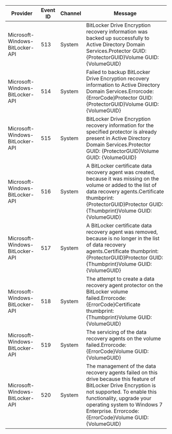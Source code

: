 Provider                         |  Event ID  |  Channel  |  Message
---------------------------------|------------|-----------|---------------------------------------------------------------------------------------------------------------------------------------------------------------------------------------------------------------------------------------------------------------------------
Microsoft-Windows-BitLocker-API  |  513       |  System   |  BitLocker Drive Encryption recovery information was backed up successfully to Active Directory Domain Services.Protector GUID: {ProtectorGUID}Volume GUID: {VolumeGUID}
Microsoft-Windows-BitLocker-API  |  514       |  System   |  Failed to backup BitLocker Drive Encryption recovery information to Active Directory Domain Services.Errorcode: {ErrorCode}Protector GUID: {ProtectorGUID}Volume GUID: {VolumeGUID}
Microsoft-Windows-BitLocker-API  |  515       |  System   |  BitLocker Drive Encryption recovery information for the specified protector is already present in Active Directory Domain Services.Protector GUID: {ProtectorGUID}Volume GUID: {VolumeGUID}
Microsoft-Windows-BitLocker-API  |  516       |  System   |  A BitLocker certificate data recovery agent was created, because it was missing on the volume or added to the list of data recovery agents.Certificate thumbprint: {ProtectorGUID}Protector GUID: {Thumbprint}Volume GUID: {VolumeGUID}
Microsoft-Windows-BitLocker-API  |  517       |  System   |  A BitLocker certificate data recovery agent was removed, because is no longer in the list of data recovery agents.Certificate thumbprint: {ProtectorGUID}Protector GUID: {Thumbprint}Volume GUID: {VolumeGUID}
Microsoft-Windows-BitLocker-API  |  518       |  System   |  The attempt to create a data recovery agent protector on the BitLocker volume failed.Errorcode: {ErrorCode}Certificate thumbprint: {Thumbprint}Volume GUID: {VolumeGUID}
Microsoft-Windows-BitLocker-API  |  519       |  System   |  The servicing of the data recovery agents on the volume failed.Errorcode: {ErrorCode}Volume GUID: {VolumeGUID}
Microsoft-Windows-BitLocker-API  |  520       |  System   |  The management of the data recovery agents failed on this drive because this feature of BitLocker Drive Encryption is not supported. To enable this functionality, upgrade your operating system to Windows 7 Enterprise. Errorcode: {ErrorCode}Volume GUID: {VolumeGUID}